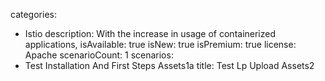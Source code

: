 categories:
  - Istio
description:
  With the increase in usage of containerized applications,
isAvailable: true
isNew: true
isPremium: true
license: Apache
scenarioCount: 1
scenarios:
  - Test Installation And First Steps Assets1a
title: Test Lp Upload Assets2
